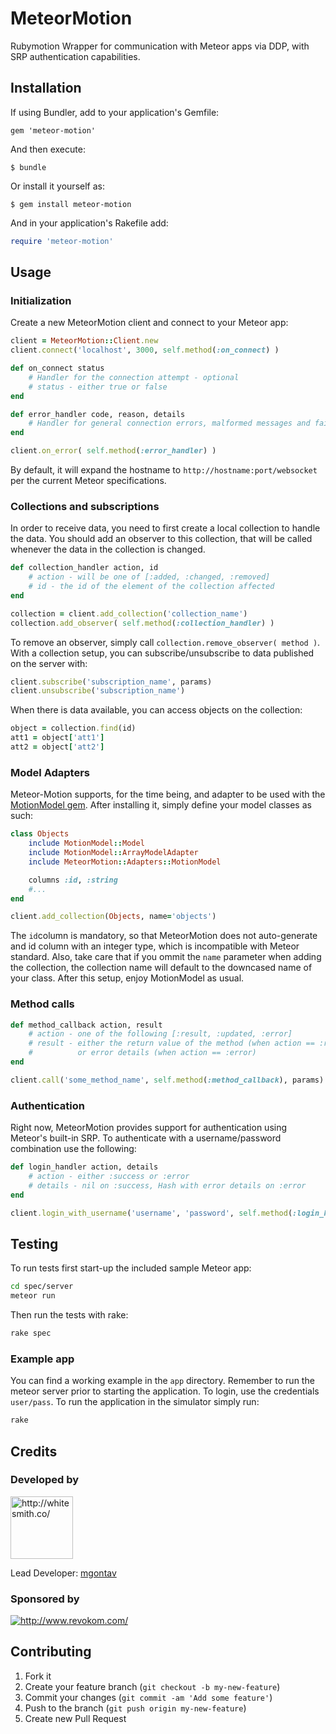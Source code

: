 # MeteorMotion

Rubymotion Wrapper for communication with Meteor apps via DDP, with SRP authentication capabilities.

## Installation

If using Bundler, add to your application's Gemfile:

    gem 'meteor-motion'

And then execute:

    $ bundle

Or install it yourself as:

    $ gem install meteor-motion
    
And in your application's Rakefile add:

```ruby
require 'meteor-motion'
```

## Usage

### Initialization

Create a new MeteorMotion client and connect to your Meteor app:

```ruby
client = MeteorMotion::Client.new
client.connect('localhost', 3000, self.method(:on_connect) )

def on_connect status
    # Handler for the connection attempt - optional
    # status - either true or false
end

def error_handler code, reason, details
    # Handler for general connection errors, malformed messages and failed subscriptions
end

client.on_error( self.method(:error_handler) )
```

By default, it will expand the hostname to ```http://hostname:port/websocket``` per the current Meteor specifications.

### Collections and subscriptions

In order to receive data, you need to first create a local collection to handle the data. You should add an observer to this collection, that will be called whenever the data in the collection is changed.

```ruby
def collection_handler action, id
    # action - will be one of [:added, :changed, :removed]
    # id - the id of the element of the collection affected
end

collection = client.add_collection('collection_name')
collection.add_observer( self.method(:collection_handler) )
```

To remove an observer, simply call ```collection.remove_observer( method )```. With a collection setup, you can subscribe/unsubscribe to data published on the server with:

```ruby
client.subscribe('subscription_name', params)
client.unsubscribe('subscription_name')
```

When there is data available, you can access objects on the collection:

```ruby
object = collection.find(id)
att1 = object['att1']
att2 = object['att2']
```

### Model Adapters
Meteor-Motion supports, for the time being, and adapter to be used with the [MotionModel gem](https://github.com/sxross/MotionModel). After installing it, simply define your model classes as such:

```ruby
class Objects
    include MotionModel::Model
    include MotionModel::ArrayModelAdapter
    include MeteorMotion::Adapters::MotionModel

    columns :id, :string
    #...
end

client.add_collection(Objects, name='objects')

```

The ```id```column is mandatory, so that MeteorMotion does not auto-generate and id column with an integer type, which is incompatible with Meteor standard. Also, take care that if you ommit the ```name``` parameter when adding the collection, the collection name will default to the downcased name of your class. After this setup, enjoy MotionModel as usual.

### Method calls

```ruby
def method_callback action, result
    # action - one of the following [:result, :updated, :error]
    # result - either the return value of the method (when action == :result) 
    #          or error details (when action == :error)
end

client.call('some_method_name', self.method(:method_callback), params)
```

### Authentication

Right now, MeteorMotion provides support for authentication using Meteor's built-in SRP. To authenticate with a username/password combination use the following:

```ruby
def login_handler action, details
    # action - either :success or :error
    # details - nil on :success, Hash with error details on :error 
end

client.login_with_username('username', 'password', self.method(:login_handler))
```

## Testing

To run tests first start-up the included sample Meteor app:

```bash
cd spec/server
meteor run
```

Then run the tests with rake:

```bash
rake spec
```

### Example app

You can find a working example in the ```app``` directory. Remember to run the meteor server prior to starting the application. To login, use the credentials ```user/pass```. To run the application in the simulator simply run:

```bash
rake
```

## Credits
### Developed by
<a href="http://whitesmith.co/">
    <img src="http://www.whitesmith.co/assets/logo-whitesmith-4109176a79f86b9ca4b8022d6dcab3bb.png" alt="http://whitesmith.co/" height=100px />
</a>

Lead Developer: [mgontav](https://github.com/mgontav)

### Sponsored by
<a href="http://www.revokom.com/">
    <img src="http://www.revokom.com/img/logo_banner.png" alt="http://www.revokom.com/"/>
</a>



## Contributing

1. Fork it
2. Create your feature branch (`git checkout -b my-new-feature`)
3. Commit your changes (`git commit -am 'Add some feature'`)
4. Push to the branch (`git push origin my-new-feature`)
5. Create new Pull Request
